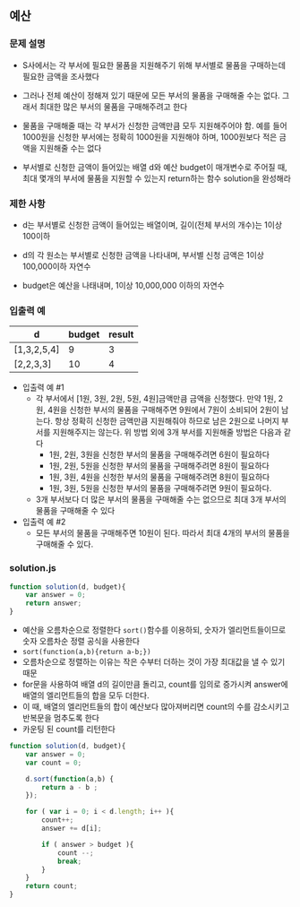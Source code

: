 ## 예산

### 문제 설명
- S사에서는 각 부서에 필요한 물품을 지원해주기 위해 부서별로 물품을 구매하는데 필요한 금액을 조사했다

- 그러나 전체 예산이 정해져 있기 때문에 모든 부서의 물품을 구매해줄 수는 없다. 그래서 최대한 많은 부서의 물품을 구매해주려고 한다

- 물품을 구매해줄 때는 각 부서가 신청한 금액만큼 모두 지원해주어야 함. 예를 들어 1000원을 신청한 부서에는 정확히 1000원을 지원해야 하며, 1000원보다 적은 금액을 지원해줄 수는 없다

- 부서별로 신청한 금액이 들어있는 배열 d와 예산 budget이 매개변수로 주어질 때, 최대 몇개의 부서에 물품을 지원할 수 있는지 return하는 함수 solution을 완성해라

### 제한 사항
- d는 부서별로 신청한 금액이 들어있는 배열이며, 길이(전체 부서의 개수)는 1이상 100이하

- d의 각 원소는 부서별로 신청한 금액을 나타내며, 부서별 신청 금액은 1이상 100,000이하 자연수

- budget은 예산을 나태내며, 1이상 10,000,000 이하의 자연수

### 입출력 예
d|budget|result
|---------|-------|------|
[1,3,2,5,4]|9|3
[2,2,3,3]|10|4

- 입출력 예 #1
    - 각 부서에서 [1원, 3원, 2원, 5원, 4원]금액만큼 금액을 신청했다. 만약 1원, 2원, 4원을 신청한 부서의 물품을 구매해주면 9원에서 7원이 소비되어 2원이 남는다. 항상 정확히 신청한 금액만큼 지원해줘야 하므로 남은 2원으로 나머지 부서를 지원해주지는 않는다. 위 방법 외에 3개 부서를 지원해줄 방법은 다음과 같다
        - 1원, 2원, 3원을 신청한 부서의 물품을 구매해주려면 6원이 필요하다
        - 1원, 2원, 5원을 신청한 부서의 물품을 구매해주려면 8원이 필요하다
        - 1원, 3원, 4원을 신청한 부서의 물품을 구매해주려면 8원이 필요하다
        - 1원, 3원, 5원을 신청한 부서의 물품을 구매해주려면 9원이 필요하다.
    - 3개 부서보다 더 많은 부서의 물품을 구매해줄 수는 없으므로 최대 3개 부서의 물품을 구매해줄 수 있다
- 입출력 예 #2
    - 모든 부서의 물품을 구매해주면 10원이 된다. 따라서 최대 4개의 부서의 물품을 구매해줄 수 있다.

### solution.js
```javascript
function solution(d, budget){
    var answer = 0;
    return answer;
}

```

- 예산을 오름차순으로 정렬한다 `sort()`함수를 이용하되, 숫자가 엘리먼트들이므로 숫자 오름차순 정렬 공식을 사용한다
- `sort(function(a,b){return a-b;})`
- 오름차순으로 정렬하는 이유는 작은 수부터 더하는 것이 가장 최대값을 낼 수 있기 때문
- for문을 사용하여 배열 d의 길이만큼 돌리고, count를 임의로 증가시켜 answer에 배열의 엘리먼트들의 합을 모두 더한다.
- 이 때, 배열의 엘리먼트들의 합이 예산보다 많아져버리면 count의 수를 감소시키고 반복문을 멈추도록 한다
- 카운팅 된 count를 리턴한다 

```javascript
function solution(d, budget){
    var answer = 0;
    var count = 0;

    d.sort(function(a,b) {
        return a - b ;
    });

    for ( var i = 0; i < d.length; i++ ){
        count++;
        answer += d[i];

        if ( answer > budget ){
            count --;
            break;
        }
    }
    return count;
}
```